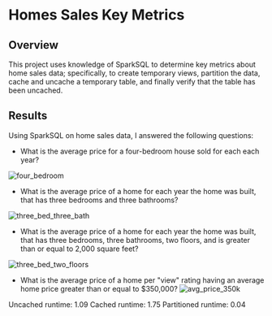 # Homes Sales Key Metrics

## Overview
This project uses knowledge of SparkSQL to determine key metrics about home sales data; specifically, to create temporary views, partition the data, cache and uncache a temporary table, and finally verify that the table has been uncached. 

## Results
Using SparkSQL on home sales data, I answered the following questions:
- What is the average price for a four-bedroom house sold for each each year?

![four_bedroom](https://github.com/m-coldewe/Home_Sales/assets/152045367/de34f509-7b9a-4cdf-8af1-b6b29692cacd)


- What is the average price of a home for each year the home was built, that has three bedrooms and three bathrooms?

![three_bed_three_bath](https://github.com/m-coldewe/Home_Sales/assets/152045367/ad62b055-3429-4876-a39d-1b8e5ef00e71)


- What is the average price of a home for each year the home was built, that has three bedrooms, three bathrooms, two floors, and is greater than or equal to 2,000 square feet?

![three_bed_two_floors](https://github.com/m-coldewe/Home_Sales/assets/152045367/050a3037-48b1-4333-90e6-497d9d1bf4ae)


- What is the average price of a home per "view" rating having an average home price greater than or equal to $350,000?
![avg_price_350k](https://github.com/m-coldewe/Home_Sales/assets/152045367/31354c10-fe2f-4d1a-8618-a34c1c530b2a)



Uncached runtime: 1.09
Cached runtime: 1.75
Partitioned runtime: 0.04

